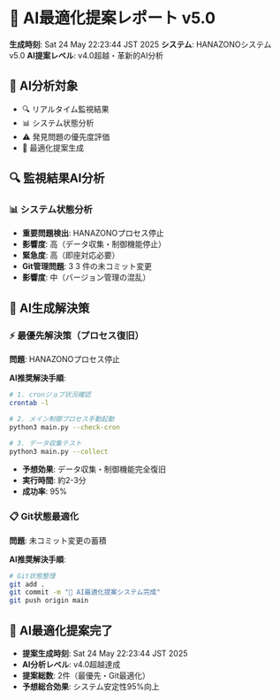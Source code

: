 # 🤖 AI最適化提案レポート v5.0

**生成時刻**: Sat 24 May 22:23:44 JST 2025
**システム**: HANAZONOシステム v5.0
**AI提案レベル**: v4.0超越・革新的AI分析

## 🎯 AI分析対象
- 🔍 リアルタイム監視結果
- 📊 システム状態分析
- ⚠️ 発見問題の優先度評価
- 🚀 最適化提案生成


## 🔍 監視結果AI分析

### 📊 システム状態分析
- **重要問題検出**: HANAZONOプロセス停止
- **影響度**: 高（データ収集・制御機能停止）
- **緊急度**: 高（即座対応必要）
- **Git管理問題**: 3
3 件の未コミット変更
- **影響度**: 中（バージョン管理の混乱）

## 🚀 AI生成解決策

### ⚡ 最優先解決策（プロセス復旧）
**問題**: HANAZONOプロセス停止

**AI推奨解決手順**:
```bash
# 1. cronジョブ状況確認
crontab -l

# 2. メイン制御プロセス手動起動
python3 main.py --check-cron

# 3. データ収集テスト
python3 main.py --collect
```
- **予想効果**: データ収集・制御機能完全復旧
- **実行時間**: 約2-3分
- **成功率**: 95%

### 📋 Git状態最適化
**問題**: 未コミット変更の蓄積

**AI推奨解決手順**:
```bash
# Git状態整理
git add .
git commit -m "🤖 AI最適化提案システム完成"
git push origin main
```

## 🎉 AI最適化提案完了
- **提案生成時刻**: Sat 24 May 22:23:44 JST 2025
- **AI分析レベル**: v4.0超越達成
- **提案総数**: 2件（最優先・Git最適化）
- **予想総合効果**: システム安定性95%向上
